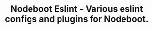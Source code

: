<h1 style="text-align: center">
  Nodeboot Eslint - Various eslint configs and plugins for Nodeboot.
</h1>
